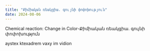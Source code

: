 ```yaml
---
title: "Քիմիական ռեակցիա. գույնի փոփոխություն"
date: 2024-08-06
---
```




 Chemical reaction: Change in Color-Քիմիական ռեակցիա. գույնի փոփոխություն

 aystex ktexadrem vaxy im vidion
